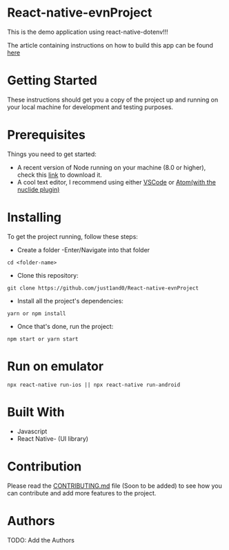 # React-native-evnProject 
This is the demo application using  react-native-dotenv!!!

The article containing instructions on how to build this app can be found [here]()

# Getting Started
These instructions should get you a copy of the project up and running on your local machine for development and testing purposes.

# Prerequisites
Things you need to get started:
- A recent version of Node running on your machine (8.0 or higher), check this [link](https://nodejs.org/en/download/) to download it.
- A cool text editor, I recommend using either [VSCode](https://code.visualstudio.com/download) or [Atom(with the nuclide plugin)](https://nuclide.io/docs/editor/setup/)

# Installing
To get the project running, follow these steps:
- Create a folder
-Enter/Navigate into that folder
```
cd <folder-name>
```

- Clone this repository:
```
git clone https://github.com/just1and0/React-native-evnProject
```

- Install all the project's dependencies:
```
yarn or npm install
```
- Once that's done, run the project:
```
npm start or yarn start
```

# Run on emulator
```
npx react-native run-ios || npx react-native run-android
```

# Built With
- Javascript
- React Native- (UI library)

# Contribution
Please read the [CONTRIBUTING.md](#) file (Soon to be added) to see how you can contribute and add more features to the project.

# Authors
TODO: Add the Authors

